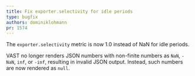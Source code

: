 ```yaml
---
title: Fix exporter.selectivity for idle periods
type: bugfix
authors: dominiklohmann
pr: 1574
---
```


The `exporter.selectivity` metric is now 1.0 instead of NaN for idle periods.

VAST no longer renders JSON numbers with non-finite numbers as `NaN`, `-NaN`,
`inf`, or `-inf`, resulting in invalid JSON output. Instead, such numbers are
now rendered as `null`.
